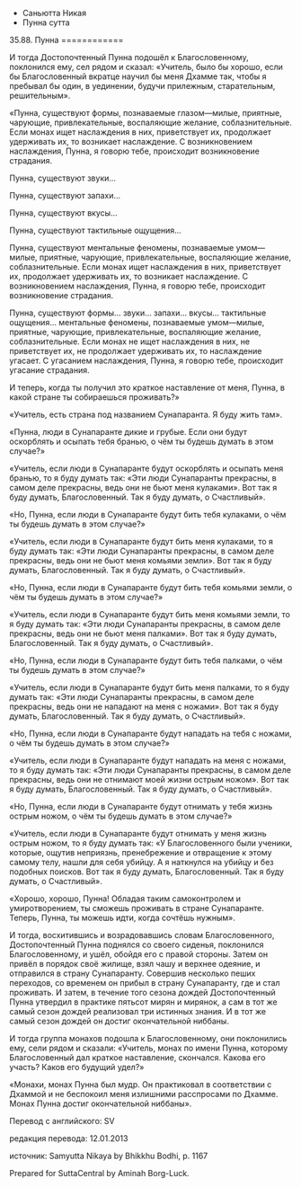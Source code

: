 









* Саньютта Никая
* Пунна сутта


35\.88\. Пунна
\=\=\=\=\=\=\=\=\=\=\=\=



И тогда Достопочтенный Пунна подошёл к Благословенному, поклонился ему, сел рядом и сказал: «Учитель, было бы хорошо, если бы Благословенный вкратце научил бы меня Дхамме так, чтобы я пребывал бы один, в уединении, будучи прилежным, старательным, решительным»\.


«Пунна, существуют формы, познаваемые глазом—милые, приятные, чарующие, привлекательные, воспаляющие желание, соблазнительные\. Если монах ищет наслаждения в них, приветствует их, продолжает удерживать их, то возникает наслаждение\. С возникновением наслаждения, Пунна, я говорю тебе, происходит возникновение страдания\.


Пунна, существуют звуки…


Пунна, существуют запахи…


Пунна, существуют вкусы…


Пунна, существуют тактильные ощущения…


Пунна, существуют ментальные феномены, познаваемые умом—милые, приятные, чарующие, привлекательные, воспаляющие желание, соблазнительные\. Если монах ищет наслаждения в них, приветствует их, продолжает удерживать их, то возникает наслаждение\. С возникновением наслаждения, Пунна, я говорю тебе, происходит возникновение страдания\.


Пунна, существуют формы… звуки… запахи… вкусы… тактильные ощущения… ментальные феномены, познаваемые умом—милые, приятные, чарующие, привлекательные, воспаляющие желание, соблазнительные\. Если монах не ищет наслаждения в них, не приветствует их, не продолжает удерживать их, то наслаждение угасает\. С угасанием наслаждения, Пунна, я говорю тебе, происходит угасание страдания\.


И теперь, когда ты получил это краткое наставление от меня, Пунна, в какой стране ты собираешься проживать?»


«Учитель, есть страна под названием Сунапаранта\. Я буду жить там»\.


«Пунна, люди в Сунапаранте дикие и грубые\. Если они будут оскорблять и осыпать тебя бранью, о чём ты будешь думать в этом случае?»


«Учитель, если люди в Сунапаранте будут оскорблять и осыпать меня бранью, то я буду думать так: «Эти люди Сунапаранты прекрасны, в самом деле прекрасны, ведь они не бьют меня кулаками»\. Вот так я буду думать, Благословенный\. Так я буду думать, о Счастливый»\.


«Но, Пунна, если люди в Сунапаранте будут бить тебя кулаками, о чём ты будешь думать в этом случае?»


«Учитель, если люди в Сунапаранте будут бить меня кулаками, то я буду думать так: «Эти люди Сунапаранты прекрасны, в самом деле прекрасны, ведь они не бьют меня комьями земли»\. Вот так я буду думать, Благословенный\. Так я буду думать, о Счастливый»\.


«Но, Пунна, если люди в Сунапаранте будут бить тебя комьями земли, о чём ты будешь думать в этом случае?»


«Учитель, если люди в Сунапаранте будут бить меня комьями земли, то я буду думать так: «Эти люди Сунапаранты прекрасны, в самом деле прекрасны, ведь они не бьют меня палками»\. Вот так я буду думать, Благословенный\. Так я буду думать, о Счастливый»\.


«Но, Пунна, если люди в Сунапаранте будут бить тебя палками, о чём ты будешь думать в этом случае?»


«Учитель, если люди в Сунапаранте будут бить меня палками, то я буду думать так: «Эти люди Сунапаранты прекрасны, в самом деле прекрасны, ведь они не нападают на меня с ножами»\. Вот так я буду думать, Благословенный\. Так я буду думать, о Счастливый»\.


«Но, Пунна, если люди в Сунапаранте будут нападать на тебя с ножами, о чём ты будешь думать в этом случае?»


«Учитель, если люди в Сунапаранте будут нападать на меня с ножами, то я буду думать так: «Эти люди Сунапаранты прекрасны, в самом деле прекрасны, ведь они не отнимают моей жизни острым ножом»\. Вот так я буду думать, Благословенный\. Так я буду думать, о Счастливый»\.


«Но, Пунна, если люди в Сунапаранте будут отнимать у тебя жизнь острым ножом, о чём ты будешь думать в этом случае?»


«Учитель, если люди в Сунапаранте будут отнимать у меня жизнь острым ножом, то я буду думать так: «У Благословенного были ученики, которые, ощутив неприязнь, пренебрежение и отвращение к этому самому телу, нашли для себя убийцу\. А я наткнулся на убийцу и без подобных поисков\. Вот так я буду думать, Благословенный\. Так я буду думать, о Счастливый»\.


«Хорошо, хорошо, Пунна\! Обладая таким самоконтролем и умиротворением, ты сможешь проживать в стране Сунапаранте\. Теперь, Пунна, ты можешь идти, когда сочтёшь нужным»\.


И тогда, восхитившись и возрадовавшись словам Благословенного, Достопочтенный Пунна поднялся со своего сиденья, поклонился Благословенному, и ушёл, обойдя его с правой стороны\. Затем он привёл в порядок своё жилище, взял чашу и верхнее одеяние, и отправился в страну Сунапаранту\. Совершив несколько пеших переходов, со временем он прибыл в страну Сунапаранту, где и стал проживать\. И затем, в течение того сезона дождей Достопочтенный Пунна утвердил в практике пятьсот мирян и мирянок, а сам в тот же самый сезон дождей реализовал три истинных знания\. И в тот же самый сезон дождей он достиг окончательной ниббаны\.


И тогда группа монахов подошла к Благословенному, они поклонились ему, сели рядом и сказали: «Учитель, монах по имени Пунна, которому Благословенный дал краткое наставление, скончался\. Какова его участь? Каков его будущий удел?»


«Монахи, монах Пунна был мудр\. Он практиковал в соответствии с Дхаммой и не беспокоил меня излишними расспросами по Дхамме\. Монах Пунна достиг окончательной ниббаны»\.



Перевод с английского: SV


редакция перевода: 12\.01\.2013


источник: Samyutta Nikaya by Bhikkhu Bodhi, p\. 1167


Prepared for SuttaCentral by Aminah Borg\-Luck\.






